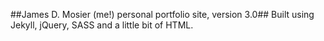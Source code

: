 ##James D. Mosier (me!) personal portfolio site, version 3.0##
Built using Jekyll, jQuery, SASS and a little bit of HTML.
